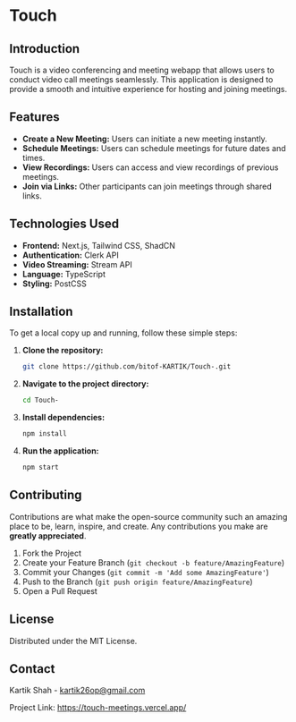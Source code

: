 # Touch

## Introduction
Touch is a video conferencing and meeting webapp that allows users to conduct video call meetings seamlessly. This application is designed to provide a smooth and intuitive experience for hosting and joining meetings.

## Features
- **Create a New Meeting:** Users can initiate a new meeting instantly.
- **Schedule Meetings:** Users can schedule meetings for future dates and times.
- **View Recordings:** Users can access and view recordings of previous meetings.
- **Join via Links:** Other participants can join meetings through shared links.

## Technologies Used
- **Frontend:** Next.js, Tailwind CSS, ShadCN
- **Authentication:** Clerk API
- **Video Streaming:** Stream API
- **Language:** TypeScript
- **Styling:** PostCSS

## Installation
To get a local copy up and running, follow these simple steps:

1. **Clone the repository:**
   ```bash
   git clone https://github.com/bitof-KARTIK/Touch-.git
   ```
2. **Navigate to the project directory:**
   ```bash
   cd Touch-
   ```
3. **Install dependencies:**
   ```bash
   npm install
   ```
4. **Run the application:**
   ```bash
   npm start
   ```

## Contributing
Contributions are what make the open-source community such an amazing place to be, learn, inspire, and create. Any contributions you make are **greatly appreciated**.

1. Fork the Project
2. Create your Feature Branch (`git checkout -b feature/AmazingFeature`)
3. Commit your Changes (`git commit -m 'Add some AmazingFeature'`)
4. Push to the Branch (`git push origin feature/AmazingFeature`)
5. Open a Pull Request

## License
Distributed under the MIT License.

## Contact
Kartik Shah - kartik26op@gmail.com

Project Link: https://touch-meetings.vercel.app/
